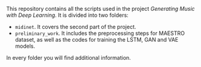 This repository contains all the scripts used in the project *Generating Music with Deep Learning*. It is divided into two folders:

- `midinet`. It covers the second part of the project.
- `preliminary_work`. It includes the preprocessing steps for MAESTRO dataset, as well as the codes for training the LSTM, GAN and VAE models.

In every folder you will find additional information.
